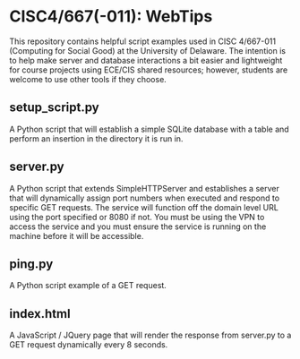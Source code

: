 # CISC4/667(-011): WebTips
This repository contains helpful script examples used in CISC 4/667-011 (Computing for Social Good) at the University of Delaware. The intention is to help make server and database interactions a bit easier and lightweight for course projects using ECE/CIS shared resources; however, students are welcome to use other tools if they choose.

## setup_script.py 
A Python script that will establish a simple SQLite database with a table and perform an insertion in the directory it is run in.

## server.py
A Python script that extends SimpleHTTPServer and establishes a server that will dynamically assign port numbers when executed and respond to specific GET requests. The service will function off the domain level URL using the port specified or 8080 if not. You must be using the VPN to access the service and you must ensure the service is running on the machine before it will be accessible.

## ping.py
A Python script example of a GET request.

## index.html
A JavaScript / JQuery page that will render the response from server.py to a GET request dynamically every 8 seconds.
